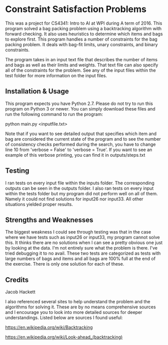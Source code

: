 # Constraint Satisfaction Problems

This was a project for CS4341: Intro to AI at WPI during A term of 2016.
This program solved a bag packing problem using a backtracking algorithm
with forward checking. It also uses heuristics to determine which items
and bags to explore first. This program handles a number of constraints
for the bag packing problem. It deals with bag-fit limits, unary constraints,
and binary constraints. 

The program takes in an input text file that describes the number of
items and bags as well as their limits and weights. That text file can also
specify all of the constraints for the problem. See any of the input files
within the test folder for more information on the input files.


## Installation & Usage

This program expects you have Python 2.7. Please do not try to run this program 
on Python 3 or newer. You can simply download these files and run the 
following command to run the program:

python main.py <inputfile.txt>

Note that if you want to see detailed output that specifies which item and bag
are considered the current state of the program and to see the number of 
consistency checks performed during the search, you have to change line 10
from 'verbose = False' to 'verbose = True'. If you want to see an example
of this verbose printing, you can find it in outputs/steps.txt

## Testing

I ran tests on every input file within the inputs folder. The corresponding
outputs can be seen in the outputs folder. I also ran tests on every input
within the tests folder but my program did not perform well on all of them.
Namely it could not find solutions for input26 nor input33. All other situations
yielded proper results.

## Strengths and Weaknesses

The biggest weakness I could see through testing was that in the case where we
have tests such as input26 or input33, my program cannot solve this. It thinks
there are no solutions when I can see a pretty obvious one just by looking at
the data. I'm not entirely sure what the problem is there. I've tried debugging
it to no avail. These two tests are categorized as tests with large numbers of 
bags and items and all bags are 100% full at the end of the exercise. There is
only one solution for each of these.

## Credits

Jacob Hackett

I also referenced several sites to help understand the problem and the
algorithms for solving it. These are by no means comprehensive sources
and I encourage you to look into more detailed sources for deeper
understandings. Listed below are sources I found useful:

https://en.wikipedia.org/wiki/Backtracking

https://en.wikipedia.org/wiki/Look-ahead_(backtracking)